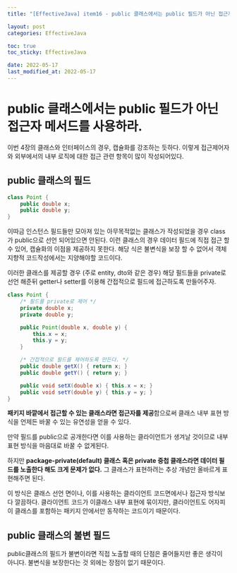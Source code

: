 ```yaml
---
title: "[EffectiveJava] item16 - public 클래스에서는 public 필드가 아닌 접근자 메서드를 사용하라."

layout: post
categories: EffectiveJava

toc: true
toc_sticky: EffectiveJava

date: 2022-05-17
last_modified_at: 2022-05-17
---
```


# public 클래스에서는 public 필드가 아닌 접근자 메서드를 사용하라.

이번 4장의 클래스와 인터페이스의 경우, 캡슐화를 강조하는 듯하다. 이렇게 접근제어자와 외부에서의 내부 로직에 대한 접근 관련 항목이 많이 작성되어있다.

## public 클래스의 필드

```java
class Point {
    public double x;
    public double y;
}
```

이따금 인스턴스 필드들만 모아져 있는 아무목적없는 클래스가 작성되었을 경우 class가 public으로 선언 되어있으면 안된다.
이런 클래스의 경우 데이터 필드에 직접 접근 할 수 있어, 캡슐화의 이점을 제공하지 못한다.
해당 식은 불변식을 보장 할 수 없어서 객체지향적 코드작성에서는 지양해야할 코드이다.

이러한 클래스를 제공할 경우 (주로 entity, dto와 같은 경우)
해당 필드들을 private로 선언 해준뒤 getter나 setter를 이용해 간접적으로 필드에 접근하도록 만들어주자.

```java
class Point {
    /* 필드를 private로 제어 */
    private double x;
    private double y;

    public Point(double x, double y) {
        this.x = x;
        this.y = y;
    }

    /* 간접적으로 필드를 제어하도록 만든다. */
    public double getX() { return x; }
    public double getY() { return y; }

    public void setX(double x) { this.x = x; }
    public void setY(double y) { this.y = y; }
}
```

**패키지 바깥에서 접근할 수 있는 클래스라면 접근자를 제공**함으로써 클래스 내부 표현 방식을 언제든 바꿀 수 있는 유연성을 얻을 수 있다.

만약 필드를 public으로 공개한다면 이를 사용하는 클라이언트가 생겨날 것이므로 내부 표현 방식을 마음대로 바꿀 수 없게된다.

하지만 **package-private(default) 클래스 혹은 private 중첩 클래스라면 데이터 필드를 노출한다 해도 크게 문제가 없다.** 그 클래스가 표현하려는 추상 개념만 올바르게 표현해주면 된다.

이 방식은 클래스 선언 면이나, 이를 사용하는 클라이언트 코드면에서나 접근자 방식보다 깔끔하다. 클라이언트 코드가 이클래스 내부 표현에 묶이지만, 클라이언트도 어자피 이 클래스를 포함하는 패키지 안에서만 동작하는 코드이기 때문이다.

## public 클래스의 불변 필드

public클래스의 필드가 불변이라면 직접 노출할 때의 단점은 줄어들지만 좋은 생각이 아니다. 불변식을 보장한다는 것 외에는 장점이 없기 때문이다.



